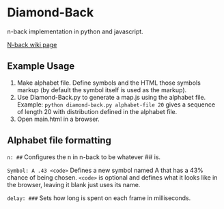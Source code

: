 Diamond-Back
============

n-back implementation in python and javascript.


[N-back wiki page](http://en.wikipedia.org/wiki/N-back)


Example Usage
---------

1. Make alphabet file. Define symbols and the HTML those symbols markup (by default the symbol itself is used as the markup).
2. Use Diamond-Back.py to generate a map.js using the alphabet file. Example: ```python diamond-back.py alphabet-file 20``` gives a sequence of length 20 with distribution defined in the alphabet file.
3. Open main.html in a browser.


Alphabet file formatting
--------

```n: ##``` Configures the n in n-back to be whatever ## is.


```Symbol: A .43 <code>``` Defines a new symbol named A that has a 43% chance of being chosen. ```<code>``` is optional and defines what it looks like in the browser, leaving it blank just uses its name.


```delay: ###``` Sets how long is spent on each frame in milliseconds.
